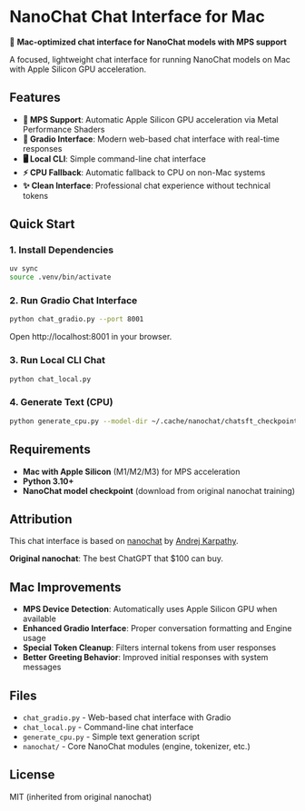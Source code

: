 # NanoChat Chat Interface for Mac

🍎 **Mac-optimized chat interface for NanoChat models with MPS support**

A focused, lightweight chat interface for running NanoChat models on Mac with Apple Silicon GPU acceleration.

## Features

- **🍎 MPS Support**: Automatic Apple Silicon GPU acceleration via Metal Performance Shaders
- **💬 Gradio Interface**: Modern web-based chat interface with real-time responses
- **🖥️ Local CLI**: Simple command-line chat interface
- **⚡ CPU Fallback**: Automatic fallback to CPU on non-Mac systems
- **✨ Clean Interface**: Professional chat experience without technical tokens

## Quick Start

### 1. Install Dependencies
```bash
uv sync
source .venv/bin/activate
```

### 2. Run Gradio Chat Interface
```bash
python chat_gradio.py --port 8001
```
Open http://localhost:8001 in your browser.

### 3. Run Local CLI Chat
```bash
python chat_local.py
```

### 4. Generate Text (CPU)
```bash
python generate_cpu.py --model-dir ~/.cache/nanochat/chatsft_checkpoints/d20 --prompt "Hello, how are you?"
```

## Requirements

- **Mac with Apple Silicon** (M1/M2/M3) for MPS acceleration
- **Python 3.10+**
- **NanoChat model checkpoint** (download from original nanochat training)

## Attribution

This chat interface is based on [nanochat](https://github.com/karpathy/nanochat) by [Andrej Karpathy](https://github.com/karpathy).

**Original nanochat**: The best ChatGPT that $100 can buy.

## Mac Improvements

- **MPS Device Detection**: Automatically uses Apple Silicon GPU when available
- **Enhanced Gradio Interface**: Proper conversation formatting and Engine usage
- **Special Token Cleanup**: Filters internal tokens from user responses
- **Better Greeting Behavior**: Improved initial responses with system messages

## Files

- `chat_gradio.py` - Web-based chat interface with Gradio
- `chat_local.py` - Command-line chat interface
- `generate_cpu.py` - Simple text generation script
- `nanochat/` - Core NanoChat modules (engine, tokenizer, etc.)

## License

MIT (inherited from original nanochat)
